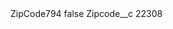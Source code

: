 <?xml version="1.0" encoding="UTF-8"?>
<CustomMetadata xmlns="http://soap.sforce.com/2006/04/metadata" xmlns:xsi="http://www.w3.org/2001/XMLSchema-instance" xmlns:xsd="http://www.w3.org/2001/XMLSchema">
    <label>ZipCode794</label>
    <protected>false</protected>
    <values>
        <field>Zipcode__c</field>
        <value xsi:type="xsd:string">22308</value>
    </values>
</CustomMetadata>
